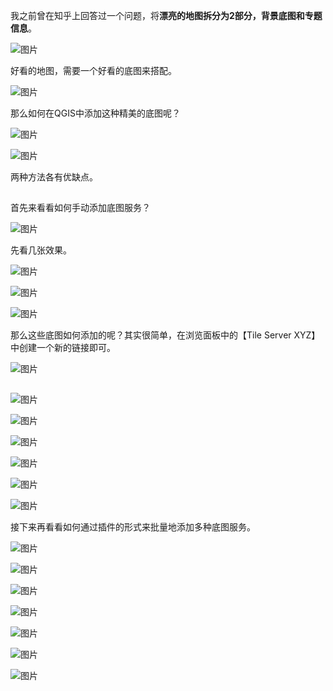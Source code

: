 我之前曾在知乎上回答过一个问题，将**漂亮的地图拆分为2部分，背景底图和专题信息**。

![图片](https://mmbiz.qpic.cn/mmbiz_jpg/spZMU6icdHp47mcE9qgwZZyFvA7iaVyKtbQZP8WB3DiaHpIxtzOK2QxemKfTCNd5nB4da0Rt7Bfgjfq0AfOXDbAlw/640?wx_fmt=jpeg&tp=webp&wxfrom=5&wx_lazy=1&wx_co=1)



好看的地图，需要一个好看的底图来搭配。

![图片](https://mmbiz.qpic.cn/mmbiz_jpg/spZMU6icdHp6jRcgVmnABSGY2ulcM4M7cs2XMN6fJBscbudWgOfMNQjOkrSSdfsz7leicyIkDWIdiayXWkfn3QuIA/640?wx_fmt=jpeg&tp=webp&wxfrom=5&wx_lazy=1&wx_co=1)

那么如何在QGIS中添加这种精美的底图呢？

![图片](https://mmbiz.qpic.cn/mmbiz_jpg/spZMU6icdHp47mcE9qgwZZyFvA7iaVyKtbD4SCgYN3YX3GRXicib4UT4kkV7GsjkMdyO3ZkJxNTBESQDM6xVkIg56w/640?wx_fmt=jpeg&tp=webp&wxfrom=5&wx_lazy=1&wx_co=1)

![图片](https://mmbiz.qpic.cn/mmbiz_jpg/spZMU6icdHp6jRcgVmnABSGY2ulcM4M7cPkqSZ54fTicA5lVlLZJG7mXQXUudKbcAxh3WbRGvIeBJZUwiaUUGQXPg/640?wx_fmt=jpeg&tp=webp&wxfrom=5&wx_lazy=1&wx_co=1)

两种方法各有优缺点。

![图片](data:image/gif;base64,iVBORw0KGgoAAAANSUhEUgAAAAEAAAABCAYAAAAfFcSJAAAADUlEQVQImWNgYGBgAAAABQABh6FO1AAAAABJRU5ErkJggg==)



首先来看看如何手动添加底图服务？

![图片](https://mmbiz.qpic.cn/mmbiz_jpg/spZMU6icdHp6jRcgVmnABSGY2ulcM4M7c5OnPsc8Id0c924W9ibOtEVd8sOJlAdCtXA39Iopx7K8QyaDQFOGO10A/640?wx_fmt=jpeg&tp=webp&wxfrom=5&wx_lazy=1&wx_co=1)



先看几张效果。

![图片](https://mmbiz.qpic.cn/mmbiz_jpg/spZMU6icdHp47mcE9qgwZZyFvA7iaVyKtbkI9XbCkapJibPBnRJWeNblhqxHVytRJ5ShjQSZPQJK6cqmric8q5JQzg/640?wx_fmt=jpeg&tp=webp&wxfrom=5&wx_lazy=1&wx_co=1)

![图片](https://mmbiz.qpic.cn/mmbiz_jpg/spZMU6icdHp47mcE9qgwZZyFvA7iaVyKtbroZA059foMovV4ZZzFbxxya2Cv8bVPLHVibRXH4m6VhyVY0HAKOPTlw/640?wx_fmt=jpeg&tp=webp&wxfrom=5&wx_lazy=1&wx_co=1)

![图片](https://mmbiz.qpic.cn/mmbiz_jpg/spZMU6icdHp47mcE9qgwZZyFvA7iaVyKtbxDFVTDODAum8M3NXCIW3hH11jp5v0FG0mFkAQM4Wt6hXCDoQHWIkNQ/640?wx_fmt=jpeg&tp=webp&wxfrom=5&wx_lazy=1&wx_co=1)



那么这些底图如何添加的呢？其实很简单，在浏览面板中的【Tile Server XYZ】中创建一个新的链接即可。

![图片](https://mmbiz.qpic.cn/mmbiz_jpg/spZMU6icdHp47mcE9qgwZZyFvA7iaVyKtbQm2zc44NjABNdqbOCT93AGjjViaXyibdZ1E4A95Grh9sVTuALibQTDAYg/640?wx_fmt=jpeg&tp=webp&wxfrom=5&wx_lazy=1&wx_co=1)



![图片](data:image/gif;base64,iVBORw0KGgoAAAANSUhEUgAAAAEAAAABCAYAAAAfFcSJAAAADUlEQVQImWNgYGBgAAAABQABh6FO1AAAAABJRU5ErkJggg==)

![图片](https://mmbiz.qpic.cn/mmbiz_jpg/spZMU6icdHp6jRcgVmnABSGY2ulcM4M7cib84sYU46GEGDkKIkiaPibLwWia8ognZQ2ZiaGLOBal4ebEDD4f1GClofDg/640?wx_fmt=jpeg&tp=webp&wxfrom=5&wx_lazy=1&wx_co=1)

![图片](https://mmbiz.qpic.cn/mmbiz_jpg/spZMU6icdHp47mcE9qgwZZyFvA7iaVyKtbuQegtEx9pRuk8YTiaYjmLkr2oz2ERWmlNmTqtNVjiacTnze0PibibqsfSA/640?wx_fmt=jpeg&tp=webp&wxfrom=5&wx_lazy=1&wx_co=1)

![图片](https://mmbiz.qpic.cn/mmbiz_jpg/spZMU6icdHp6jRcgVmnABSGY2ulcM4M7cFia6Z0FDPmNaMqapibRmDMHH5VSmxf7JlRA36mpN71F9V59CFyGDv5kw/640?wx_fmt=jpeg&tp=webp&wxfrom=5&wx_lazy=1&wx_co=1)

![图片](https://mmbiz.qpic.cn/mmbiz_jpg/spZMU6icdHp47mcE9qgwZZyFvA7iaVyKtbwChmicbekicmphqSqeWz6KtTFxMIzgnOE5J3LiaPVicA7hIubNUhSDwuNg/640?wx_fmt=jpeg&tp=webp&wxfrom=5&wx_lazy=1&wx_co=1)

![图片](https://mmbiz.qpic.cn/mmbiz_jpg/spZMU6icdHp47mcE9qgwZZyFvA7iaVyKtbMkpDFHlqiaRwG0fuZbKDTyfr1M7039oEndbJiayPET3fcVjyQBMc0ibXA/640?wx_fmt=jpeg&tp=webp&wxfrom=5&wx_lazy=1&wx_co=1)

![图片](https://mmbiz.qpic.cn/mmbiz_jpg/spZMU6icdHp47mcE9qgwZZyFvA7iaVyKtb2QYaNDa3vbIbXa5tZKqT8Nfibh1icvlIuia7HvWNK3xiagrDhQVHwKVuyA/640?wx_fmt=jpeg&tp=webp&wxfrom=5&wx_lazy=1&wx_co=1)

接下来再看看如何通过插件的形式来批量地添加多种底图服务。

![图片](https://mmbiz.qpic.cn/mmbiz_jpg/spZMU6icdHp6jRcgVmnABSGY2ulcM4M7cZib9u1JL4VVZESS4F2RM6ibJoAFYIhwAxXRNWfXsm7kjEKJBiacJVQh4A/640?wx_fmt=jpeg&tp=webp&wxfrom=5&wx_lazy=1&wx_co=1)

![图片](https://mmbiz.qpic.cn/mmbiz_jpg/spZMU6icdHp47mcE9qgwZZyFvA7iaVyKtbkMMAGsroosBp17GZxTliaWf5hl1rv1vVepVAeXWdqg2GrS3FboecGibQ/640?wx_fmt=jpeg&tp=webp&wxfrom=5&wx_lazy=1&wx_co=1)

![图片](https://mmbiz.qpic.cn/mmbiz_jpg/spZMU6icdHp47mcE9qgwZZyFvA7iaVyKtbnTFZRdcBHWJlyovqpia7PKTOBItBUmCic1jwVZ74QEIias2g9RmdsjkQw/640?wx_fmt=jpeg&tp=webp&wxfrom=5&wx_lazy=1&wx_co=1)

![图片](https://mmbiz.qpic.cn/mmbiz_jpg/spZMU6icdHp47mcE9qgwZZyFvA7iaVyKtbibFfj5giaWSZj3kG5DI0no88lTCBMUzRfmjmzIE7YOSNBL4jibUB0o4Gw/640?wx_fmt=jpeg&tp=webp&wxfrom=5&wx_lazy=1&wx_co=1)

![图片](https://mmbiz.qpic.cn/mmbiz_jpg/spZMU6icdHp6jRcgVmnABSGY2ulcM4M7ca1J5ibhiaytvjFSUDNfj73CqdiaAJax3R8kfcckm3nXdUuNf68zy1Jbhg/640?wx_fmt=jpeg&tp=webp&wxfrom=5&wx_lazy=1&wx_co=1)

![图片](https://mmbiz.qpic.cn/mmbiz_jpg/spZMU6icdHp47mcE9qgwZZyFvA7iaVyKtbxr40fMNichftr5tk8NXYMJ8bHxcOb6PDtWo8icwfVzNN7Oo0qVCFxJLw/640?wx_fmt=jpeg&tp=webp&wxfrom=5&wx_lazy=1&wx_co=1)

![图片](https://mmbiz.qpic.cn/mmbiz_jpg/spZMU6icdHp47mcE9qgwZZyFvA7iaVyKtb21nXWOFgaE4WXUXJ7PoZrmxkTZh1rAUiau0CvSU6fV0CDjJJucJvicwg/640?wx_fmt=jpeg&tp=webp&wxfrom=5&wx_lazy=1&wx_co=1)
